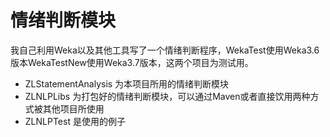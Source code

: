 # 情绪判断模块

我自己利用Weka以及其他工具写了一个情绪判断程序，WekaTest使用Weka3.6版本WekaTestNew使用Weka3.7版本，这两个项目为测试用。

- ZLStatementAnalysis 为本项目所用的情绪判断模块
- ZLNLPLibs 为打包好的情绪判断模块，可以通过Maven或者直接饮用两种方式被其他项目所使用
- ZLNLPTest 是使用的例子
